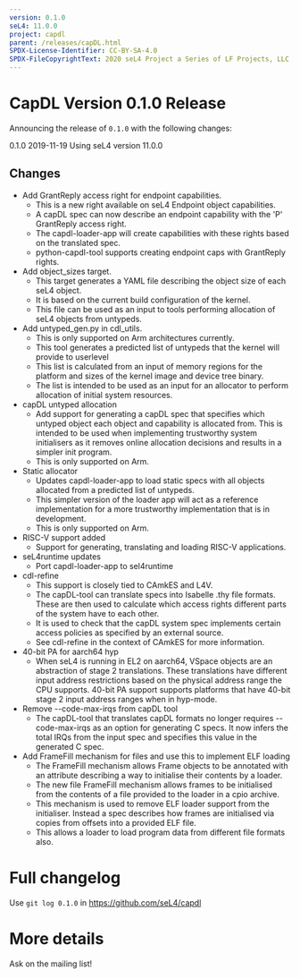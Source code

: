 ```yaml
---
version: 0.1.0
seL4: 11.0.0
project: capdl
parent: /releases/capDL.html
SPDX-License-Identifier: CC-BY-SA-4.0
SPDX-FileCopyrightText: 2020 seL4 Project a Series of LF Projects, LLC.
---
```

# CapDL Version 0.1.0 Release

Announcing the release of `0.1.0` with the following changes:

0.1.0 2019-11-19
Using seL4 version 11.0.0

## Changes

* Add GrantReply access right for endpoint capabilities.
  - This is a new right available on seL4 Endpoint object capabilities.
  - A capDL spec can now describe an endpoint capability with the 'P' GrantReply access right.
  - The capdl-loader-app will create capabilities with these rights based on the translated spec.
  - python-capdl-tool supports creating endpoint caps with GrantReply rights.
* Add object_sizes target.
  - This target generates a YAML file describing the object size of each seL4 object.
  - It is based on the current build configuration of the kernel.
  - This file can be used as an input to tools performing allocation of seL4 objects from untypeds.
* Add untyped_gen.py in cdl_utils.
  - This is only supported on Arm architectures currently.
  - This tool generates a predicted list of untypeds that the kernel will provide to userlevel
  - This list is calculated from an input of memory regions for the platform and sizes of the kernel image and device
    tree binary.
  - The list is intended to be used as an input for an allocator to perform allocation of initial system resources.
* capDL untyped allocation
  - Add support for generating a capDL spec that specifies which untyped object each object and capability is allocated
    from. This is intended to be used when implementing trustworthy system initialisers as it removes online allocation
    decisions and results in a simpler init program.
  - This is only supported on Arm.
* Static allocator
  - Updates capdl-loader-app to load static specs with all objects allocated from a predicted list of untypeds.
  - This simpler version of the loader app will act as a reference implementation for a more trustworthy implementation
    that is in development.
  - This is only supported on Arm.
* RISC-V support added
  - Support for generating, translating and loading RISC-V applications.
* seL4runtime updates
  - Port capdl-loader-app to sel4runtime
* cdl-refine
  - This support is closely tied to CAmkES and L4V.
  - The capDL-tool can translate specs into Isabelle .thy file formats. These are then used to calculate which access
    rights different parts of the system have to each other.
  - It is used to check that the capDL system spec implements certain access policies as specified by an external
    source.
  - See cdl-refine in the context of CAmkES for more information.
* 40-bit PA for aarch64 hyp
  - When seL4 is running in EL2 on aarch64, VSpace objects are an abstraction of stage 2 translations.
    These translations have different input address restrictions based on the physical address range the CPU supports.
    40-bit PA support supports platforms that have 40-bit stage 2 input address ranges when in hyp-mode.
* Remove --code-max-irqs from capDL tool
  - The capDL-tool that translates capDL formats no longer requires --code-max-irqs as an option for generating C specs.
    It now infers the total IRQs from the input spec and specifies this value in the generated C spec.
* Add FrameFill mechanism for files and use this to implement ELF loading
  - The FrameFill mechanism allows Frame objects to be annotated with an attribute describing a way to initialise
    their contents by a loader.
  - The new file FrameFill mechanism allows frames to be initialised from the contents of a file provided to the loader
    in a cpio archive.
  - This mechanism is used to remove ELF loader support from the initialiser. Instead a spec describes how frames are
    initialised via copies from offsets into a provided ELF file.
  - This allows a loader to load program data from different file formats also.

# Full changelog
 Use `git log 0.1.0` in
<https://github.com/seL4/capdl>

# More details
Ask on the mailing list!

